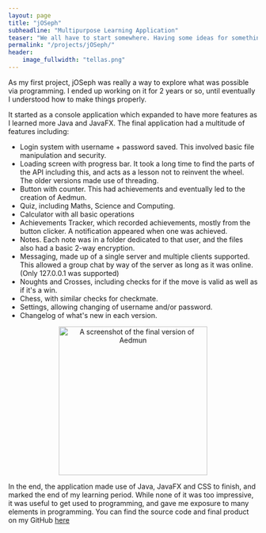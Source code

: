 ```yaml
---
layout: page
title: "jOSeph"
subheadline: "Multipurpose Learning Application"
teaser: "We all have to start somewhere. Having some ideas for something you want to make. This is my start."
permalink: "/projects/jOSeph/"
header:
    image_fullwidth: "tellas.png"
---
```


As my first project, jOSeph was really a way to explore what was possible via programming. I ended up working on it for 2 years or so, until eventually I understood how to make things properly.

It started as a console application which expanded to have more features as I learned more Java and JavaFX. The final application had a multitude of features including:
 - Login system with username + password saved. This involved basic file manipulation and security.
 - Loading screen with progress bar. It took a long time to find the parts of the API including this, and acts as a lesson not to reinvent the wheel. The older versions made use of threading.
 - Button with counter. This had achievements and eventually led to the creation of Aedmun.
 - Quiz, including Maths, Science and Computing.
 - Calculator with all basic operations
 - Achievements Tracker, which recorded achievements, mostly from the button clicker. A notification appeared when one was achieved.
 - Notes. Each note was in a folder dedicated to that user, and the files also had a basic 2-way encryption.
 - Messaging, made up of a single server and multiple clients supported. This allowed a group chat by way of the server as long as it was online. (Only 127.0.0.1 was supported)
 - Noughts and Crosses, including checks for if the move is valid as well as if it's a win.
 - Chess, with similar checks for checkmate.
 - Settings, allowing changing of username and/or password.
 - Changelog of what's new in each version.

<center>
   <img src="https://black-photon.github.io/images/jOSeph.jpg" title="A screenshot of the final version of Aedmun" width="300"/>
</center>

In the end, the application made use of Java, JavaFX and CSS to finish, and marked the end of my learning period. While none of it was too impressive, it was useful to get used to programming, and gave me exposure to many elements in programming. You can find the source code and final product on my GitHub [here](https://github.com/Black-Photon/jOSeph)